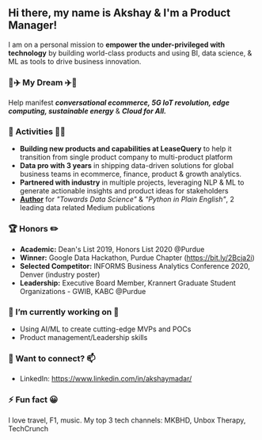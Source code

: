 ## Hi there, my name is Akshay & I'm a Product Manager! 
I am on a personal mission to **empower the under-privileged with technology** by building world-class products and using BI, data science, & ML as tools to drive business innovation. 

### 🚀✈️ My Dream ✈️🚀
Help manifest ***conversational ecommerce, 5G IoT revolution, edge computing, sustainable energy*** & ***Cloud for All.*** 

### 🎯 Activities 🙇🏻
* **Building new products and capabilities at LeaseQuery** to help it transition from single product company to multi-product platform
* **Data pro with 3 years** in shipping data-driven solutions for global business teams in ecommerce, finance, product & growth analytics.
* **Partnered with industry** in multiple projects, leveraging NLP & ML to generate actionable insights and product ideas for stakeholders
* **[Author](https://bit.ly/2CLX1Iz)** for *"Towards Data Science"* & *"Python in Plain English"*, 2 leading data related Medium publications 

### 🏆 Honors ✏️
* **Academic:** Dean's List 2019, Honors List 2020 @Purdue
* **Winner:** Google Data Hackathon, Purdue Chapter (https://bit.ly/2Bcja2i)
* **Selected Competitor:** INFORMS Business Analytics Conference 2020, Denver (industry poster)
* **Leadership:** Executive Board Member, Krannert Graduate Student Organizations - GWIB, KABC @Purdue

### 🔭 I’m currently working on 🌱
* Using AI/ML to create cutting-edge MVPs and POCs
* Product management/Leadership skills

### 💬 Want to connect? 📫
* LinkedIn: https://www.linkedin.com/in/akshaymadar/

### ⚡ Fun fact 😀
I love travel, F1, music. My top 3 tech channels: MKBHD, Unbox Therapy, TechCrunch
